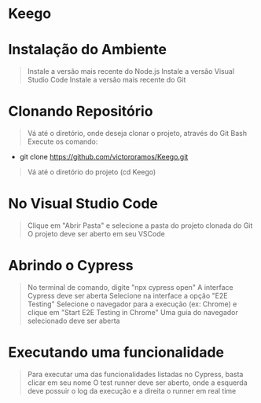# Keego

# Instalação do Ambiente

> Instale a versão mais recente do Node.js
> Instale a versão Visual Studio Code 
> Instale a versão mais recente do Git

# Clonando Repositório

> Vá até o diretório, onde deseja clonar o projeto, através do Git Bash
> Execute os comando:
- git clone https://github.com/victororamos/Keego.git

> Vá até o diretório do projeto (cd Keego)

# No Visual Studio Code

> Clique em "Abrir Pasta" e selecione a pasta do projeto clonada do Git
> O projeto deve ser aberto em seu VSCode

# Abrindo o Cypress

> No terminal de comando, digite "npx cypress open"
> A interface Cypress deve ser aberta
> Selecione na interface a opção "E2E Testing"
> Selecione o navegador para a execução (ex: Chrome) e clique em "Start E2E Testing in Chrome"
> Uma guia do navegador selecionado deve ser aberta

# Executando uma funcionalidade

> Para executar uma das funcionalidades listadas no Cypress, basta clicar em seu nome
> O test runner deve ser aberto, onde a esquerda deve possuir o log da execução e a direita o runner em real time
